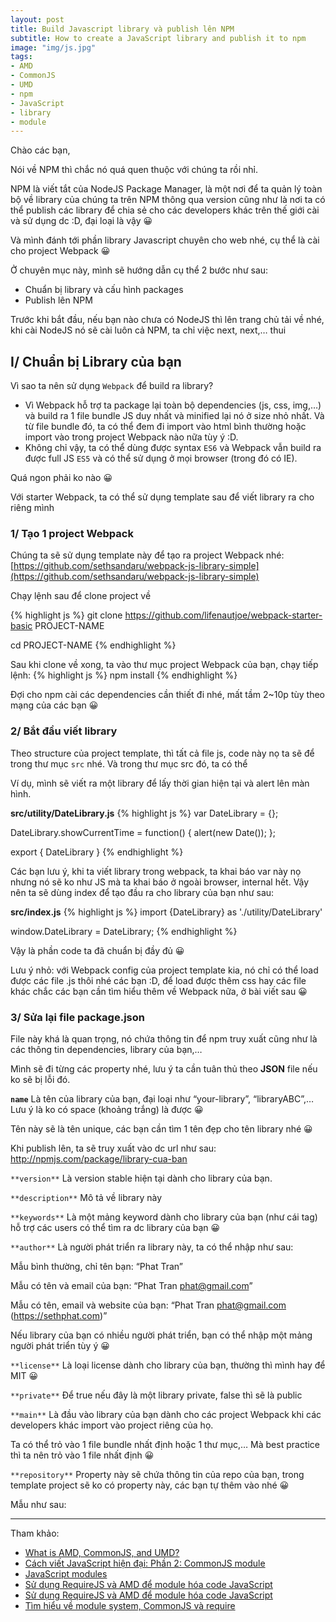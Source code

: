 ```yaml
---
layout: post
title: Build Javascript library và publish lên NPM
subtitle: How to create a JavaScript library and publish it to npm
image: "img/js.jpg"
tags:
- AMD
- CommonJS
- UMD
- npm
- JavaScript
- library
- module
---
```


Chào các bạn,

Nói về NPM thì chắc nó quá quen thuộc với chúng ta rồi nhỉ.

NPM là viết tắt của NodeJS Package Manager, là một nơi để ta quản lý toàn bộ về library của chúng ta trên NPM thông qua version cũng như là nơi ta có thể publish các library để chia sẻ cho các developers khác trên thế giới cài và sử dụng dc :D, đại loại là vậy 😀

Và mình đánh tới phần library Javascript chuyên cho web nhé, cụ thể là cài cho project Webpack 😀

Ở chuyên mục này, mình sẽ hướng dẫn cụ thể 2 bước như sau:

- Chuẩn bị library và cấu hình packages
- Publish lên NPM

Trước khi bắt đầu, nếu bạn nào chưa có NodeJS thì lên trang chủ tải về nhé, khi cài NodeJS nó sẽ cài luôn cả NPM, ta chỉ việc next, next,… thui 


## I/ Chuẩn bị Library của bạn

Vì sao ta nên sử dụng `Webpack` để build ra library?

- Vì Webpack hỗ trợ ta package lại toàn bộ dependencies (js, css, img,…) và build ra 1 file bundle JS duy nhất và minified lại nó ở size nhỏ nhất. Và từ file bundle đó, ta có thể đem đi import vào html bình thường hoặc import vào trong project Webpack nào nữa tùy ý :D.
- Không chỉ vậy, ta có thể dùng được syntax `ES6` và Webpack vẫn build ra được full JS `ES5` và có thể sử dụng ở mọi browser (trong đó có IE).

Quá ngon phải ko nào 😀

Với starter Webpack, ta có thể sử dụng template sau để viết library ra cho riêng mình

### 1/ Tạo 1 project Webpack

Chúng ta sẽ sử dụng template này để tạo ra project Webpack nhé: [https://github.com/sethsandaru/webpack-js-library-simple](https://github.com/sethsandaru/webpack-js-library-simple)

Chạy lệnh sau để clone project về

{% highlight js %}
git clone https://github.com/lifenautjoe/webpack-starter-basic PROJECT-NAME

cd PROJECT-NAME
{% endhighlight %}

Sau khi clone về xong, ta vào thư mục project Webpack của bạn, chạy tiếp lệnh:
{% highlight js %}
npm install
{% endhighlight %}

Đợi cho npm cài các dependencies cần thiết đi nhé, mất tầm 2~10p tùy theo mạng của các bạn 😀


### 2/ Bắt đầu viết library

Theo structure của project template, thì tất cả file js, code này nọ ta sẽ để trong thư mục `src` nhé. Và trong thư mục src đó, ta có thể

Ví dụ, mình sẽ viết ra một library để lấy thời gian hiện tại và alert lên màn hình.

**src/utility/DateLibrary.js**
{% highlight js %}
var DateLibrary = {};

DateLibrary.showCurrentTime = function() {
	alert(new Date());
};

export {
	DateLibrary
}
{% endhighlight %}

Các bạn lưu ý, khi ta viết library trong webpack, ta khai báo var này nọ nhưng nó sẽ ko như JS mà ta khai báo ở ngoài browser, internal hết. Vậy nên ta sẽ dùng index để tạo đầu ra cho library của bạn như sau:

**src/index.js**
{% highlight js %}
import {DateLibrary} as './utility/DateLibrary'

window.DateLibrary = DateLibrary;
{% endhighlight %}

Vậy là phần code ta đã chuẩn bị đầy đủ 😀

Lưu ý nhỏ: với Webpack config của project template kia, nó chỉ có thể load được các file .js thôi nhé các bạn :D, để load được thêm css hay các file khác chắc các bạn cần tìm hiểu thêm về Webpack nữa, ở bài viết sau 😀


### 3/ Sửa lại file package.json

File này khá là quan trọng, nó chứa thông tin để npm truy xuất cũng như là các thông tin dependencies, library của bạn,…

Mình sẽ đi từng các property nhé, lưu ý ta cần tuân thủ theo **JSON** file nếu ko sẽ bị lỗi đó.

**`name`**
Là tên của library của bạn, đại loại như “your-library”, “libraryABC”,… Lưu ý là ko có space (khoảng trắng) là được 😀

Tên này sẽ là tên unique, các bạn cần tìm 1 tên đẹp cho tên library nhé 😀

Khi publish lên, ta sẽ truy xuất vào dc url như sau: http://npmjs.com/package/library-cua-ban

`**version**`
Là version stable hiện tại dành cho library của bạn.

`**description**`
Mô tả về library này

`**keywords**`
Là một mảng keyword dành cho library của bạn (như cái tag) hỗ trợ các users có thể tìm ra dc library của bạn 😀

`**author**`
Là người phát triển ra library này, ta có thể nhập như sau:

Mẫu bình thường, chỉ tên bạn: “Phat Tran”

Mẫu có tên và email của bạn: “Phat Tran <phat@gmail.com>”

Mẫu có tên, email và website của bạn: “Phat Tran <phat@gmail.com> (https://sethphat.com)”

Nếu library của bạn có nhiều người phát triển, bạn có thể nhập một mảng người phát triển tùy ý 😀

`**license**`
Là loại license dành cho library của bạn, thường thì mình hay để MIT 😀

`**private**`
Để true nếu đây là một library private, false thì sẽ là public

`**main**`
Là đầu vào library của bạn dành cho các project Webpack khi các developers khác import vào project riêng của họ.

Ta có thể trỏ vào 1 file bundle nhất định hoặc 1 thư mục,… Mà best practice thì ta nên trỏ vào 1 file nhất định 😀

`**repository**`
Property này sẽ chứa thông tin của repo của bạn, trong template project sẽ ko có property này, các bạn tự thêm vào nhé 😀

Mẫu như sau:




-----
Tham khảo:
- [What is AMD, CommonJS, and UMD?](https://www.davidbcalhoun.com/2014/what-is-amd-commonjs-and-umd/)
- [Cách viết JavaScript hiện đại: Phần 2: CommonJS module](https://viblo.asia/p/cach-viet-javascript-hien-dai-phan-2-commonjs-module-5WQvzgeXRk3E)
- [JavaScript modules](https://viblo.asia/p/javascript-modules-3P0lPEMn5ox)
- [Sử dụng RequireJS và AMD để module hóa code JavaScript](https://viblo.asia/p/su-dung-requirejs-va-amd-de-module-hoa-code-javascript-znVGLY6jvZOe)
- [Sử dụng RequireJS và AMD để module hóa code JavaScript](https://manhhomienbienthuy.github.io/2016/05/12/su-dung-amd-requirejs-de-module-hoa-javascript.html)
- [Tìm hiểu về module system, CommonJS và require](https://viblo.asia/p/tim-hieu-ve-module-system-commonjs-va-require-QpmleL3mZrd)


